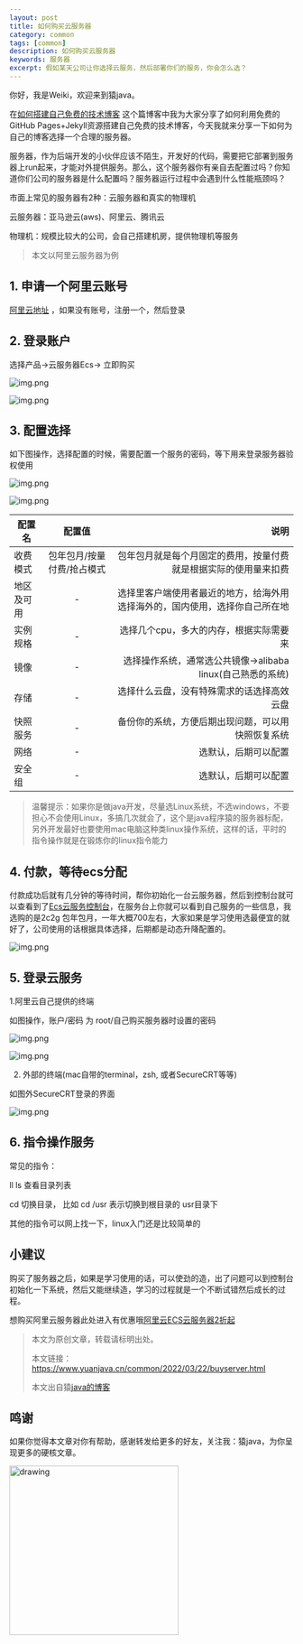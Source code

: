 ```yaml
---
layout: post
title: 如何购买云服务器
category: common
tags: [common]
description: 如何购买云服务器
keywords: 服务器
excerpt: 假如某天公司让你选择云服务，然后部署你们的服务，你会怎么选？
---
```


你好，我是Weiki，欢迎来到猿java。

在[如何搭建自己免费的技术博客](https://www.yuanjava.cn/common/2022/03/28/blog.html) 这个篇博客中我为大家分享了如何利用免费的GitHub Pages+Jekyll资源搭建自己免费的技术博客，今天我就来分享一下如何为自己的博客选择一个合理的服务器。

服务器，作为后端开发的小伙伴应该不陌生，开发好的代码，需要把它部署到服务器上run起来，才能对外提供服务。那么，这个服务器你有亲自去配置过吗？你知道你们公司的服务器是什么配置吗？服务器运行过程中会遇到什么性能瓶颈吗？

市面上常见的服务器有2种：云服务器和真实的物理机

云服务器：亚马逊云(aws)、阿里云、腾讯云

物理机：规模比较大的公司，会自己搭建机房，提供物理机等服务

> 本文以阿里云服务器为例

## 1. 申请一个阿里云账号

[阿里云地址](https://www.aliyun.com/) ，如果没有账号，注册一个，然后登录

## 2. 登录账户

选择产品->云服务器Ecs-> 立即购买

![img.png](https://www.yuanjava.cn/assets/md/common/img.png)

![img.png](https://www.yuanjava.cn/assets/md/common/img_1.png)

## 3. 配置选择

如下图操作，选择配置的时候，需要配置一个服务的密码，等下用来登录服务器验权使用

![img.png](https://www.yuanjava.cn/assets/md/common/img_2.png)

![img.png](https://www.yuanjava.cn/assets/md/common/img_3.png)

   | 配置名        | 配置值           | 说明  |
   | ------------- |:-------------:| -----:|
   | 收费模式      | 包年包月/按量付费/抢占模式 | 包年包月就是每个月固定的费用，按量付费就是根据实际的使用量来扣费 |
   | 地区及可用      | -     |   选择里客户端使用者最近的地方，给海外用选择海外的，国内使用，选择你自己所在地 |
   | 实例规格 | -      |    选择几个cpu，多大的内存，根据实际需要来 |
   | 镜像 | -      |    选择操作系统，通常选公共镜像->alibaba linux(自己熟悉的系统) |
   | 存储 | -      |    选择什么云盘，没有特殊需求的话选择高效云盘 |
   | 快照服务 | -      |    备份你的系统，方便后期出现问题，可以用快照恢复系统 |
   | 网络 | -      |    选默认，后期可以配置 |
   | 安全组 | -      |    选默认，后期可以配置 |

> 温馨提示：如果你是做java开发，尽量选Linux系统，不选windows，不要担心不会使用Linux，多搞几次就会了，这个是java程序猿的服务器标配，另外开发最好也要使用mac电脑这种类linux操作系统，这样的话，平时的指令操作就是在锻炼你的linux指令能力

## 4. 付款，等待ecs分配

付款成功后就有几分钟的等待时间，帮你初始化一台云服务器，然后到控制台就可以查看到了[Ecs云服务控制台](https://ecs.console.aliyun.com/?spm=5176.12818093.ProductAndService--ali--widget-home-product-recent.dre1.449616d0KWrF16#/home)，在服务台上你就可以看到自己服务的一些信息，我选购的是2c2g
包年包月，一年大概700左右，大家如果是学习使用选最便宜的就好了，公司使用的话根据具体选择，后期都是动态升降配置的。

![img.png](https://www.yuanjava.cn/assets/md/common/server.png)

## 5. 登录云服务

1.阿里云自己提供的终端

如图操作，账户/密码 为 root/自己购买服务器时设置的密码

![img.png](https://www.yuanjava.cn/assets/md/common/img.png)

![img.png](https://www.yuanjava.cn/assets/md/common/img_5.png)

2. 外部的终端(mac自带的terminal，zsh, 或者SecureCRT等等)

如图外SecureCRT登录的界面

![img.png](https://www.yuanjava.cn/assets/md/common/img_5.png)

## 6. 指令操作服务

常见的指令：

ll  ls     查看目录列表

cd  切换目录，  比如  cd /usr 表示切换到根目录的 usr目录下

其他的指令可以网上找一下，linux入门还是比较简单的


## **小建议**

购买了服务器之后，如果是学习使用的话，可以使劲的造，出了问题可以到控制台初始化一下系统，然后又能继续造，学习的过程就是一个不断试错然后成长的过程。


想购买阿里云服务器此处进入有优惠哦[阿里云ECS云服务器2折起](https://www.aliyun.com/minisite/goods?taskCode=minisiteps2204&recordId=3605116&userCode=kxg0imit&share_source=copy_link)


>
> 本文为原创文章，转载请标明出处。
>
> 本文链接：https://www.yuanjava.cn/common/2022/03/22/buyserver.html
>
>本文出自猿[java的博客](https://www.yuanjava.cn)

## 鸣谢
如果你觉得本文章对你有帮助，感谢转发给更多的好友，关注我：猿java，为你呈现更多的硬核文章。

<img src="https://yuanjava.cn/assets/img/pub.jpg" alt="drawing" style="width:300px;"/>
